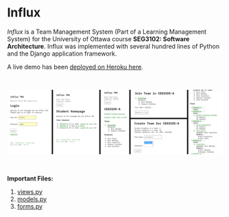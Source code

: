 # Influx

*Influx* is a Team Management System (Part of a Learning Management System) for the University of Ottawa course **SEG3102: Software Architecture**. Influx was implemented with several hundred lines of Python and the Django application framework.

A live demo has been [deployed on Heroku here](https://influx-tms.herokuapp.com/tms/landing/).

<br />

![](/staticfiles/influx.png)

<br />

**Important Files:**
1. [views.py](https://github.com/RyanFleck/Influx/blob/master/influx_tms/views.py)
1. [models.py](https://github.com/RyanFleck/Influx/blob/master/influx_tms/models.py)
1. [forms.py](https://github.com/RyanFleck/Influx/blob/master/influx_tms/forms.py)
